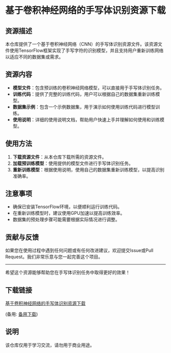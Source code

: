 # 基于卷积神经网络的手写体识别资源下载

## 资源描述

本仓库提供了一个基于卷积神经网络（CNN）的手写体识别资源文件。该资源文件使用TensorFlow框架实现了手写字符的识别模型，并且支持用户重新训练网络以适应不同的数据集或需求。

## 资源内容

- **模型文件**：包含预训练的卷积神经网络模型，可以直接用于手写体识别任务。
- **训练代码**：提供了完整的训练代码，用户可以根据自己的数据集重新训练模型。
- **数据集示例**：包含一个示例数据集，用于演示如何使用训练代码进行模型训练。
- **使用说明**：详细的使用说明文档，帮助用户快速上手并理解如何使用和训练模型。

## 使用方法

1. **下载资源文件**：从本仓库下载所需的资源文件。
2. **加载预训练模型**：使用提供的模型文件进行手写体识别任务。
3. **重新训练模型**：根据使用说明，使用自己的数据集重新训练模型，以提高识别准确率。

## 注意事项

- 确保已安装TensorFlow环境，以便顺利运行训练代码。
- 在重新训练模型时，建议使用GPU加速以提高训练效率。
- 数据集的预处理步骤可能需要根据实际情况进行调整。

## 贡献与反馈

如果您在使用过程中遇到任何问题或有任何改进建议，欢迎提交Issue或Pull Request。我们非常乐意与您一起完善这个项目。

---

希望这个资源能够帮助您在手写体识别任务中取得更好的效果！

## 下载链接
[基于卷积神经网络的手写体识别资源下载](https://pan.quark.cn/s/e58ff20dd552) 

(备用: [备用下载](https://pan.baidu.com/s/1w8sdONBrtDRX47_iMDOmAw?pwd=1234))

## 说明

该仓库仅用于学习交流，请勿用于商业用途。
